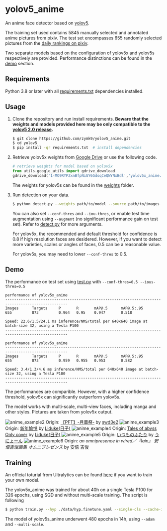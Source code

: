# yolov5_anime
An anime face detector based on [yolov5](https://github.com/ultralytics/yolov5).

The training set used contains 5845 manually selected and annotated anime pictures from pixiv. The test set encompasses 655 randomly selected pictures from the [daily rankings on pixiv](https://www.pixiv.net/ranking.php).

Two separate models based on the configuration of yolov5x and yolov5s respectively are provided. Performance distinctions can be found in the [demo](#Demo) section.

## Requirements
Python 3.8 or later with all [requirements.txt](https://github.com/zymk9/yolov5_anime/blob/master/requirements.txt) dependencies installed.

## Usage
1. Clone the repository and run install requirements. **Beware that the weights and models provided here may be only compatible to the [yolov5 2.0 release](https://github.com/ultralytics/yolov5/releases/tag/v2.0).**
    ```bash
    $ git clone https://github.com/zymk9/yolov5_anime.git 
    $ cd yolov5
    $ pip install -qr requirements.txt  # install dependencies
    ```
2. Retrieve yolov5x weights from [Google Drive](https://drive.google.com/file/d/1-MO9RYPZxnBfpNiGY6GdsqCeQWYNxBdl/view?usp=sharing) or use the following code.
    ```python
    # retrieve weights for model based on yolov5x
    from utils.google_utils import gdrive_download 
    gdrive_download('1-MO9RYPZxnBfpNiGY6GdsqCeQWYNxBdl','yolov5x_anime.pt')
    ```
    The weights for yolov5s can be found in the [weights](https://github.com/zymk9/yolov5_anime/tree/master/weights) folder.
3. Run detection on your data.
    ```bash
    $ python detect.py --weights path/to/model --source path/to/images --output path/to/output/folder
    ```
    You can also set `--conf-thres` and `--iou-thres`, or enable test time augmentation using `--augment` (no significant performance gain on test set). Refer to [detect.py](https://github.com/zymk9/yolov5_anime/blob/master/detect.py) for more arguments. 

    For yolov5x, the recommended and default threshold for confidence is 0.8 if high resolution faces are desidered. However, if you want to detect more varieties, scales or angles of faces, 0.5 can be a reasonable value.

    For yolov5s, you may need to lower `--conf-thres` to 0.5.

## Demo
The performance on test set using [test.py](https://github.com/zymk9/yolov5_anime/blob/master/test.py) with `--conf-thres=0.5 --ious-thres=0.5`
```
performance of yolov5x_anime
--------------------------------------------------------------------------------------------------
Images      Targets     P       R       mAP@.5      mAP@.5:.95
655         873         0.964   0.95    0.947       0.518

Speed: 22.6/1.5/24.1 ms inference/NMS/total per 640x640 image at batch-size 32, using a Tesla P100
--------------------------------------------------------------------------------------------------

performance of yolov5s_anime
--------------------------------------------------------------------------------------------------
Images      Targets     P       R       mAP@.5      mAP@.5:.95
655         873         0.959   0.955   0.953       0.582

Speed: 3.4/1.3/4.6 ms inference/NMS/total per 640x640 image at batch-size 32, using a Tesla P100
--------------------------------------------------------------------------------------------------
```
The performances are comparible. However, with a higher confidence threshold, yolov5x can significantly outperform yolov5s.

The model works with multi-scale, multi-view faces, including manga and other styles. Pictures are taken from yolov5x output.

![anime_example2](./inference/output/anime2.jpg)
Origin: [【PFT】-月華祭-](https://www.pixiv.net/artworks/55817439) by [swd3e2](https://www.pixiv.net/users/660788)
![anime_example3](./inference/output/anime3.jpg)
Origin: [新年愉悦](https://www.pixiv.net/artworks/67321023) by [Liduke(日子)](https://www.pixiv.net/users/38088)
![anime_example4](./inference/output/anime4.jpg)
Origin: [Tales of abyss Only cover](https://www.pixiv.net/artworks/66546900) by [Liduke(日子)](https://www.pixiv.net/users/38088)
![anime_example5](./inference/output/anime5.png)
Origin: [いつものふたり](https://www.pixiv.net/artworks/82867235) by [うにょーん](https://www.pixiv.net/users/123423)
![anime_example6](./inference/output/manga0.jpg)
Origin: *an omnipresence in wired／『lain』 安倍吉俊画集 オムニプレゼンス* by 安倍 吉俊

## Training
An official toturial from Ultralytics can be found [here](https://github.com/ultralytics/yolov5/issues/12) if you want to train your own model.

The yolov5x_anime was trained for about 40h on a single Tesla P100 for 326 epochs, using SGD and without multi-scale training. The script is following
```bash
$ python train.py --hyp ./data/hyp.finetune.yaml --single-cls --cache-images --batch-size 16 --epochs 360 --data ./data/anime.yaml --cfg ./models/yolov5x.yaml --weights yolov5x.pt
```

The model of yolov5s_anime underwent 480 epochs in 14h, using `--adam` and `--multi-scale`.


